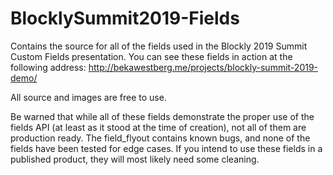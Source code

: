 # BlocklySummit2019-Fields

Contains the source for all of the fields used in the Blockly 2019 Summit Custom Fields presentation. You can see these fields in action at the following address: http://bekawestberg.me/projects/blockly-summit-2019-demo/

All source and images are free to use.

Be warned that while all of these fields demonstrate the proper use of the fields API (at least as it stood at the time of creation), not all of them are production ready. The field_flyout contains known bugs, and none of the fields have been tested for edge cases. If you intend to use these fields in a published product, they will most likely need some cleaning.
